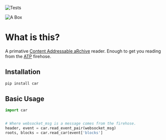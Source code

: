![Tests](https://github.com/jbn/car/actions/workflows/test.yaml/badge.svg)

![A Box](./logo.png "A helmet for the psychonaut")

# What is this?

A primative [Content Addressable aRchive](https://ipld.io/specs/transport/car/)
reader. Enough to get you reading from the [ATP](https://atproto.com/) firehose.

## Installation

```bash
pip install car
```

## Basic Usage

```python
import car


# Where websocket_msg is a message comes from the firehose.
header, event = car.read_event_pair(websocket_msg)
roots, blocks = car.read_car(event['blocks']
```

